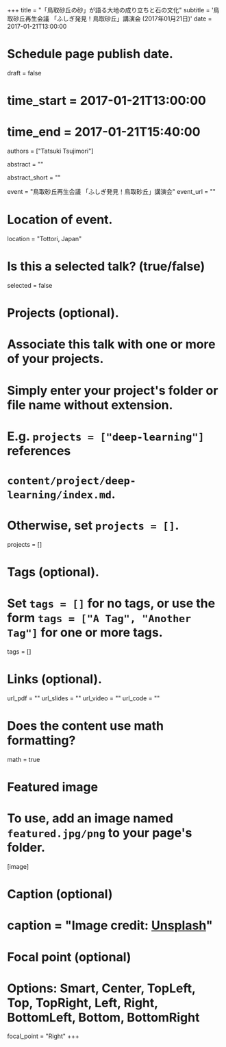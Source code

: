 +++
title = "「鳥取砂丘の砂」が語る大地の成り立ちと石の文化"
subtitle = '鳥取砂丘再生会議 「ふしぎ発見！鳥取砂丘」講演会 (2017年01月21日)'
date = 2017-01-21T13:00:00  

# Schedule page publish date.
draft = false

# time_start = 2017-01-21T13:00:00
# time_end = 2017-01-21T15:40:00
 
authors = ["Tatsuki Tsujimori"]

abstract = ""

abstract_short = ""

event = "鳥取砂丘再生会議 「ふしぎ発見！鳥取砂丘」講演会"
event_url = ""

# Location of event.
location = "Tottori, Japan"

# Is this a selected talk? (true/false)
selected = false

# Projects (optional).
#   Associate this talk with one or more of your projects.
#   Simply enter your project's folder or file name without extension.
#   E.g. `projects = ["deep-learning"]` references 
#   `content/project/deep-learning/index.md`.
#   Otherwise, set `projects = []`.
projects = []

# Tags (optional).
#   Set `tags = []` for no tags, or use the form `tags = ["A Tag", "Another Tag"]` for one or more tags.
tags = []

# Links (optional).
url_pdf = ""
url_slides = ""
url_video = ""
url_code = ""

# Does the content use math formatting?
math = true

# Featured image
# To use, add an image named `featured.jpg/png` to your page's folder. 
[image]
  # Caption (optional)
#  caption = "Image credit: [**Unsplash**](https://unsplash.com/photos/bzdhc5b3Bxs)"

  # Focal point (optional)
  # Options: Smart, Center, TopLeft, Top, TopRight, Left, Right, BottomLeft, Bottom, BottomRight
  focal_point = "Right"
+++

